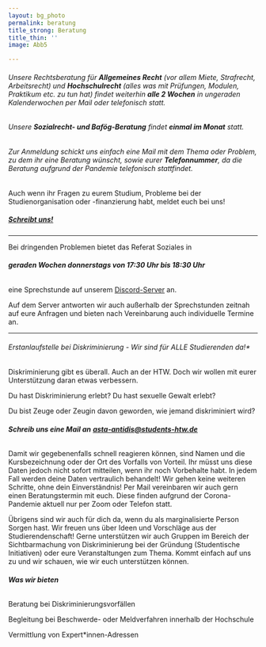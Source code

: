 ```yaml
---
layout: bg_photo
permalink: beratung
title_strong: Beratung
title_thin: ''
image: Abb5

---
```

###### Unsere Rechtsberatung für **Allgemeines Recht** (vor allem Miete, Strafrecht, Arbeitsrecht) und **Hochschulrecht** (alles was mit Prüfungen, Modulen, Praktikum etc. zu tun hat) findet weiterhin **alle 2 Wochen** in ungeraden Kalenderwochen per Mail oder telefonisch statt.

###### Unsere **Sozialrecht- und Bafög-Beratung** findet **einmal im Monat** statt.

###### Zur Anmeldung schickt uns einfach eine Mail mit dem Thema oder Problem, zu dem ihr eine Beratung wünscht, sowie eurer **Telefonnummer**, da die Beratung aufgrund der Pandemie telefonisch stattfindet.

Auch wenn ihr Fragen zu eurem Studium, Probleme bei der Studienorganisation oder -finanzierung habt, meldet euch bei uns!

##### [Schreibt uns!](mailto:asta-soziales@students-htw.de)

***

Bei dringenden Problemen bietet das Referat Soziales in

###### **geraden Wochen donnerstags von 17:30 Uhr bis 18:30 Uhr**

eine Sprechstunde auf unserem [Discord-Server](https://discord.com/invite/B695Bgn "AStA-Discord") an.

Auf dem Server antworten wir auch außerhalb der Sprechstunden zeitnah auf eure Anfragen und bieten nach Vereinbarung auch individuelle Termine an.

***

###### _Erstanlaufstelle bei Diskriminierung - Wir sind für ALLE_ Studierenden da!*

Diskriminierung gibt es überall. Auch an der HTW. Doch wir wollen mit eurer Unterstützung daran etwas verbessern.

Du hast Diskriminierung erlebt? Du hast sexuelle Gewalt erlebt?

Du bist Zeuge oder Zeugin davon geworden, wie jemand diskriminiert wird?

###### **Schreib uns eine Mail an** [**asta-antidis@students-htw.de**](mailto:asta-antidis@students-htw.de)

Damit wir gegebenenfalls schnell reagieren können, sind Namen und die Kursbezeichnung oder der Ort des Vorfalls von Vorteil. Ihr müsst uns diese Daten jedoch nicht sofort mitteilen, wenn ihr noch Vorbehalte habt. In jedem Fall werden deine Daten vertraulich behandelt! Wir gehen keine weiteren Schritte, ohne dein Einverständnis! Per Mail vereinbaren wir auch gern einen Beratungstermin mit euch. Diese finden aufgrund der Corona-Pandemie aktuell nur per Zoom oder Telefon statt.

Übrigens sind wir auch für dich da, wenn du als marginalisierte Person Sorgen hast. Wir freuen uns über Ideen und Vorschläge aus der Studierendenschaft! Gerne unterstützen wir auch Gruppen im Bereich der Sichtbarmachung von Diskriminierung bei der Gründung (Studentische Initiativen) oder eure Veranstaltungen zum Thema. Kommt einfach auf uns zu und wir schauen, wie wir euch unterstützen können.

###### **Was wir bieten**

Beratung bei Diskriminierungsvorfällen

Begleitung bei Beschwerde- oder Meldverfahren innerhalb der Hochschule

Vermittlung von Expert*innen-Adressen